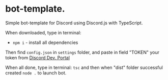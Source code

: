 # bot-template.

Simple bot-template for Discord using Discord.js with TypeScript.

When downloaded, type in terminal:

- `npm i` - install all dependencies

Then find `config.json` in `settings` folder, and paste in field "TOKEN" your token from [Discord Dev. Portal](https://discord.com/developers/applications)

When all done, type in terminal: `tsc` and then when "dist" folder successful created `node .` to launch bot.

